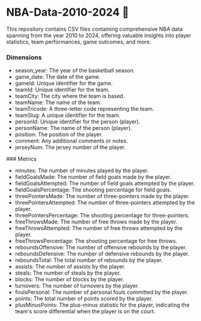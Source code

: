 # NBA-Data-2010-2024 🏀
This repository contains CSV files containing comprehensive NBA data spanning from the year 2010 to 2024, offering valuable insights into player statistics, team performances, game outcomes, and more.

### Dimensions
<ul>
  <li>season_year: The year of the basketball season.</li>
  <li>game_date: The date of the game.</li>
  <li>gameId: Unique identifier for the game.</li>
  <li>teamId: Unique identifier for the team.</li>
  <li>teamCity: The city where the team is based.</li>
  <li>teamName: The name of the team.</li>
  <li>teamTricode: A three-letter code representing the team.</li>
  <li>teamSlug: A unique identifier for the team.</li>
  <li>personId: Unique identifier for the person (player).</li>
  <li>personName: The name of the person (player).</li>
  <li>position: The position of the player.</li>
  <li>comment: Any additional comments or notes.</li>
  <li>jerseyNum: The jersey number of the player.</li>
</ul>
### Metrics
<ul>
  <li>minutes: The number of minutes played by the player.</li>
  <li>fieldGoalsMade: The number of field goals made by the player.</li>
  <li>fieldGoalsAttempted: The number of field goals attempted by the player.</li>
  <li>fieldGoalsPercentage: The shooting percentage for field goals.</li>
  <li>threePointersMade: The number of three-pointers made by the player.</li>
  <li>threePointersAttempted: The number of three-pointers attempted by the player.</li>
  <li>threePointersPercentage: The shooting percentage for three-pointers.</li>
  <li>freeThrowsMade: The number of free throws made by the player.</li>
  <li>freeThrowsAttempted: The number of free throws attempted by the player.</li>
  <li>freeThrowsPercentage: The shooting percentage for free throws.</li>
  <li>reboundsOffensive: The number of offensive rebounds by the player.</li>
  <li>reboundsDefensive: The number of defensive rebounds by the player.</li>
  <li>reboundsTotal: The total number of rebounds by the player.</li>
  <li>assists: The number of assists by the player.</li>
  <li>steals: The number of steals by the player.</li>
  <li>blocks: The number of blocks by the player.</li>
  <li>turnovers: The number of turnovers by the player.</li>
  <li>foulsPersonal: The number of personal fouls committed by the player.</li>
  <li>points: The total number of points scored by the player.</li>
  <li>plusMinusPoints: The plus-minus statistic for the player, indicating the team's score differential when the player is on the court.</li>
